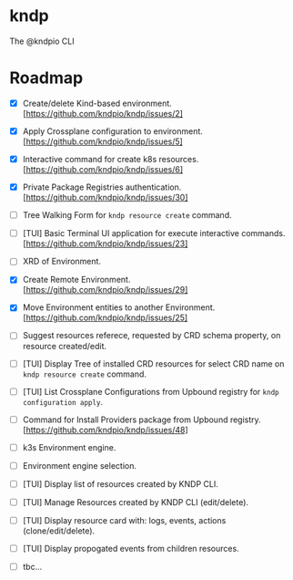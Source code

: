 # kndp
The @kndpio CLI

# Roadmap
- [X] Create/delete Kind-based environment. [https://github.com/kndpio/kndp/issues/2]
- [X] Apply Crossplane configuration to environment. [https://github.com/kndpio/kndp/issues/5]
- [X] Interactive command for create k8s resources. [https://github.com/kndpio/kndp/issues/6]
- [X] Private Package Registries authentication. [https://github.com/kndpio/kndp/issues/30]
- [ ] Tree Walking Form for `kndp resource create` command.
- [ ] [TUI] Basic Terminal UI application for execute interactive commands. [https://github.com/kndpio/kndp/issues/23]
- [ ] XRD of Environment.
- [X] Create Remote Environment. [https://github.com/kndpio/kndp/issues/29]
- [X] Move Environment entities to another Environment. [https://github.com/kndpio/kndp/issues/25]
- [ ] Suggest resources referece, requested by CRD schema property, on resource created/edit.
- [ ] [TUI] Display Tree of installed CRD resources for select CRD name on `kndp resource create` command.
- [ ] [TUI] List Crossplane Configurations from Upbound registry for `kndp configuration apply`.
- [ ] Command for Install Providers package from Upbound registry. [https://github.com/kndpio/kndp/issues/48]
- [ ] k3s Environment engine.
- [ ] Environment engine selection.
- [ ] [TUI] Display list of resources created by KNDP CLI.
- [ ] [TUI] Manage Resources created by KNDP CLI (edit/delete).
- [ ] [TUI] Display resource card with: logs, events, actions (clone/edit/delete).
- [ ] [TUI] Display propogated events from children resources.
- [ ] tbc...

